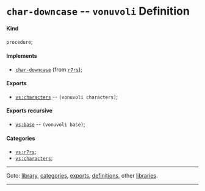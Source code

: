 

<a id='definition__vonuvoli__char-downcase'></a>

# `char-downcase` -- `vonuvoli` Definition


<a id='definition__vonuvoli__char-downcase__kind'></a>

#### Kind

`procedure`;


<a id='definition__vonuvoli__char-downcase__implements'></a>

#### Implements

 * [`char-downcase`](../../r7rs/definitions/char-downcase.md#definition__r7rs__char-downcase) (from [`r7rs`](../../r7rs/_index.md#library__r7rs));


<a id='definition__vonuvoli__char-downcase__exports'></a>

#### Exports

 * [`vs:characters`](../../vonuvoli/exports/vs_3a_characters.md#export__vonuvoli__vs_3a_characters) -- `(vonuvoli characters)`;


<a id='definition__vonuvoli__char-downcase__exports-recursive'></a>

#### Exports recursive

 * [`vs:base`](../../vonuvoli/exports/vs_3a_base.md#export__vonuvoli__vs_3a_base) -- `(vonuvoli base)`;


<a id='definition__vonuvoli__char-downcase__categories'></a>

#### Categories

 * [`vs:r7rs`](../../vonuvoli/categories/vs_3a_r7rs.md#category__vonuvoli__vs_3a_r7rs);
 * [`vs:characters`](../../vonuvoli/categories/vs_3a_characters.md#category__vonuvoli__vs_3a_characters);

----

Goto: [library](../../vonuvoli/_index.md#library__vonuvoli), [categories](../../vonuvoli/categories/_index.md#toc__vonuvoli__categories), [exports](../../vonuvoli/exports/_index.md#toc__vonuvoli__exports), [definitions](../../vonuvoli/definitions/_index.md#toc__vonuvoli__definitions), other [libraries](../../_libraries.md#toc__libraries).

----

